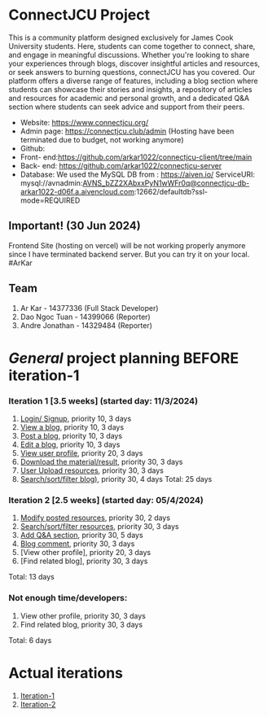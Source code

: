 # ConnectJCU Project

This is a community platform designed exclusively for James Cook University students. Here, students can come together to connect, share, and engage in meaningful discussions. Whether you're looking to share your experiences through blogs, discover insightful articles and resources, or seek answers to burning questions, connectJCU has you covered. Our platform offers a diverse range of features, including a blog section where students can showcase their stories and insights, a repository of articles and resources for academic and personal growth, and a dedicated Q&A section where students can seek advice and support from their peers.

- Website: https://www.connectjcu.org/
- Admin page: https://connectjcu.club/admin (Hosting have been terminated due to budget, not working anymore)
- Github:
- Front- end:https://github.com/arkar1022/connectjcu-client/tree/main
- Back- end: https://github.com/arkar1022/connectjcu-server
- Database: We used the MySQL DB from : https://aiven.io/
 ServiceURI: mysql://avnadmin:AVNS_bZZ2XAbxxPyN1wWFr0q@connectjcu-db-arkar1022-d06f.a.aivencloud.com:12662/defaultdb?ssl-mode=REQUIRED

## Important! (30 Jun 2024)
Frontend Site (hosting on vercel) will be not working properly anymore since I have terminated backend server.
But you can try it on your local. #ArKar

## Team

1. Ar Kar - 14377336 (Full Stack Developer)
2. Dao Ngoc Tuan - 14399066 (Reporter)
3. Andre Jonathan - 14329484 (Reporter)

# _General_ project planning BEFORE iteration-1

### Iteration 1 [3.5 weeks] (started day: 11/3/2024)

1. [Login/ Signup](./user_stories/login_signup.md), priority 10, 3 days
2. [View a blog](./user_stories/view_blog.md), priority 10, 3 days
3. [Post a blog](./user_stories/post_a_blog.md), priority 10, 3 days
4. [Edit a blog](./user_stories/edit_blog.md), priority 10, 3 days
5. [View user profile](./user_stories/view_user_profile.md), priority 20, 3 days
6. [Download the material/result](./user_stories/download_resources.md), priority 30, 3 days
7. [User Upload resources](./user_stories/upload_resources.md), priority 30, 3 days
8. [Search/sort/filter blog)](./user_stories/search_filter_blog.md), priority 30, 4 days
   Total: 25 days

### Iteration 2 [2.5 weeks] (started day: 05/4/2024)

1. [Modify posted resources](./user_stories/modify_posted_resources.md), priority 30, 2 days
2. [Search/sort/filter resources](./user_stories/search_filter_resources.md), priority 30, 3 days
3. [Add Q&A section](./user_stories/user_story_01_title.md), priority 30, 5 days
4. [Blog comment](./user_stories/download_resources.md), priority 30, 3 days
5. [View other profile], priority 20, 3 days
6. [Find related blog], priority 30, 3 days

Total: 13 days

### Not enough time/developers:

1. View other profile, priority 30, 3 days
2. Find related blog, priority 30, 3 days

Total: 6 days

# Actual iterations

1. [Iteration-1](./iteration_1.md)
2. [Iteration-2](./iteration_2.md)

